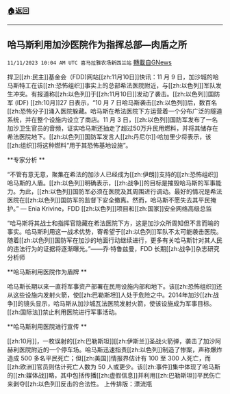 ###  [:house:返回](README.md)
---


## 哈马斯利用加沙医院作为指挥总部—肉盾之所
`11/11/2023 10:04 AM UTC 喜马拉雅农场新西兰站` [轉載自GNews](https://gnews.org/articles/1960590)

捍卫[[zh:民主]]基金会（FDD)网站[[zh:11月10日]]快讯：11 月 9 日，加沙城的哈马斯特工在该[[zh:恐怖组织]]事实上的总部希法医院附近，与[[zh:以色列]]军队发生冲突。有报道称[[zh:以色列]]于[[zh:11月10日]]发动了袭击。[[zh:以色列]]国防军 (IDF) [[zh:10月]]27 日表示，“10 月 7 日哈马斯袭击[[zh:以色列]]后，数百名[[zh:恐怖分子]]涌入医院躲藏。哈马斯在希法医院下方运营着一个分布广泛的隧道系统，并在整个设施内设立了商店。11 月 3 日，[[zh:以色列]]国防军发布了一名加沙卫生官员的音频，证实哈马斯还抽走了超过50万升民用燃料，并将其储存在希法医院地下。[[zh:以色列]]国防军发言人[[zh:丹尼尔]]·哈加里少将表示，该[[zh:组织]]将这种燃料“用于其恐怖基地设施”。 

**专家分析 **

“不管有意无意，聚集在希法的加沙人已经成为[[zh:伊朗]]支持的[[zh:恐怖组织]]哈马斯的人盾。[[zh:以色列]]明确表示，[[zh:战争]]的目标是摧毁哈马斯的军事能力。为此，[[zh:以色列]]国防军必须在医院及其周围进行调动。最好的情况是希法医院在[[zh:以色列]]国防军的监督下安全撤离。然而，哈马斯不愿失去其平民掩护。” — Enia Krivine，FDD [[zh:以色列]]项目和[[zh:国家]]安全网络高级总监 

“哈马斯将其战士和指挥官隐藏在希法医院下方，这是加沙众所周知但不言而喻的事实。哈马斯利用这一战术优势，寄希望于[[zh:以色列]]军队不太可能袭击医院。随着[[zh:以色列]]国防军在加沙的地面行动继续进行，更多有关哈马斯针对其人民的违法行为的证据将逐渐曝光。”——乔·特鲁兹曼，FDD 长期[[zh:战争]]杂志研究分析师 

**哈马斯利用医院作为盾牌 **

哈马斯长期以来一直将军事资产部署在民用设施内部和地下。该[[zh:恐怖组织]]还从这些设施内发射火箭，使[[zh:巴勒斯坦]]人处于危险之中。2014年加沙[[zh:战争]]的镜头显示，哈马斯从加沙城瓦法医院发射火箭，使该设施成为军事目标。[[zh:国际法]]禁止利用医院进行军事活动。 

**哈马斯利用医院进行宣传 **

[[zh:10月]]，一枚误射的[[zh:巴勒斯坦]][[zh:伊斯兰]]圣战火箭弹，袭击了加沙阿赫利医院附近的一个停车场。哈马斯迅速指责[[zh:以色列]]制造了惨案，声称爆炸造成 500 多名平民死亡；但[[zh:美国]]情报界估计有 100 至 300 人死亡，而[[zh:欧洲]]官员则估计死亡人数为 50 人或更少。该[[zh:事件]]集中体现了哈马斯的[[zh:媒体战]]略，其中包括传播[[zh:虚假信息]]并利用[[zh:巴勒斯坦]]平民伤亡来剥夺[[zh:以色列]]反击的合法性。
上传排版：漂流瓶
